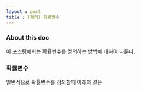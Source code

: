 ```yaml
---
layout : post 
title : (정리) 확률변수 
---
```


### About this doc 
이 포스팅에서는 확률변수를 정의하는 방법에 대하여 다룬다. 

### 확률변수 
일반적으로 확률변수를 정의할때 아래와 같은 

